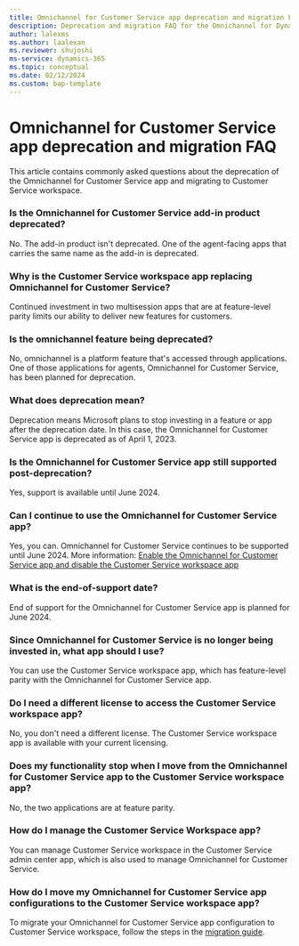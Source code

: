 ```yaml
---
title: Omnichannel for Customer Service app deprecation and migration FAQ
description: Deprecation and migration FAQ for the Omnichannel for Dynamics 365 Customer Service agent-facing app.
author: lalexms
ms.author: laalexan
ms.reviewer: shujoshi
ms-service: dynamics-365
ms.topic: conceptual
ms.date: 02/12/2024
ms.custom: bap-template
---
```


# Omnichannel for Customer Service app deprecation and migration FAQ

This article contains commonly asked questions about the deprecation of the Omnichannel for Customer Service app and migrating to Customer Service workspace.

### Is the Omnichannel for Customer Service add-in product deprecated?

No. The add-in product isn't deprecated. One of the agent-facing apps that carries the same name as the add-in is deprecated.

### Why is the Customer Service workspace app replacing Omnichannel for Customer Service?

Continued investment in two multisession apps that are at feature-level parity limits our ability to deliver new features for customers.

### Is the omnichannel feature being deprecated?

No, omnichannel is a platform feature that's accessed through applications. One of those applications for agents, Omnichannel for Customer Service, has been planned for deprecation.

### What does deprecation mean?

Deprecation means Microsoft plans to stop investing in a feature or app after the deprecation date. In this case, the Omnichannel for Customer Service app is deprecated as of April 1, 2023.

### Is the Omnichannel for Customer Service app still supported post-deprecation?

Yes, support is available until June 2024.

### Can I continue to use the Omnichannel for Customer Service app?

Yes, you can. Omnichannel for Customer Service continues to be supported until June 2024. More information: [Enable the Omnichannel for Customer Service app and disable the Customer Service workspace app](enable-oc-disable-csw.md)

### What is the end-of-support date?

End of support for the Omnichannel for Customer Service app is planned for June 2024.

### Since Omnichannel for Customer Service is no longer being invested in, what app should I use?

You can use the Customer Service workspace app, which has feature-level parity with the Omnichannel for Customer Service app.

### Do I need a different license to access the Customer Service workspace app?

No, you don't need a different license. The Customer Service workspace app is available with your current licensing.

### Does my functionality stop when I move from the Omnichannel for Customer Service app to the Customer Service workspace app?

No, the two applications are at feature parity.

### How do I manage the Customer Service Workspace app?

You can manage Customer Service workspace in the Customer Service admin center app, which is also used to manage Omnichannel for Customer Service.

### How do I move my Omnichannel for Customer Service app configurations to the Customer Service workspace app?

To migrate your Omnichannel for Customer Service app configuration to Customer Service workspace, follow the steps in the [migration guide](migrate-oc-to-csw.md).
